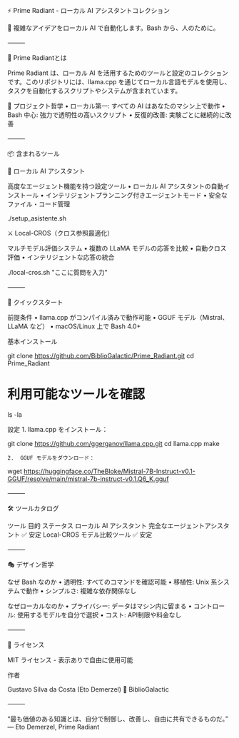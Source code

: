 ⚡ Prime Radiant - ローカル AI アシスタントコレクション

🧠 複雑なアイデアをローカル AI で自動化します。Bash から、人のために。

⸻

🌟 Prime Radiantとは

Prime Radiant は、ローカル AI を活用するためのツールと設定のコレクションです。このリポジトリには、llama.cpp を通じてローカル言語モデルを使用し、タスクを自動化するスクリプトやシステムが含まれています。

🎯 プロジェクト哲学
	•	ローカル第一: すべての AI はあなたのマシン上で動作
	•	Bash 中心: 強力で透明性の高いスクリプト
	•	反復的改善: 実験ごとに継続的に改善

⸻

📦 含まれるツール

🤖 ローカル AI アシスタント

高度なエージェント機能を持つ設定ツール
	•	ローカル AI アシスタントの自動インストール
	•	インテリジェントプランニング付きエージェントモード
	•	安全なファイル・コード管理

./setup_asistente.sh

⚔️ Local-CROS（クロス参照最適化）

マルチモデル評価システム
	•	複数の LLaMA モデルの応答を比較
	•	自動クロス評価
	•	インテリジェントな応答の統合

./local-cros.sh "ここに質問を入力"


⸻

🚀 クイックスタート

前提条件
	•	llama.cpp がコンパイル済みで動作可能
	•	GGUF モデル（Mistral、LLaMA など）
	•	macOS/Linux 上で Bash 4.0+

基本インストール

git clone https://github.com/BiblioGalactic/Prime_Radiant.git
cd Prime_Radiant

# 利用可能なツールを確認
ls -la

設定
	1.	llama.cpp をインストール：

git clone https://github.com/ggerganov/llama.cpp.git
cd llama.cpp
make

	2.	GGUF モデルをダウンロード：

wget https://huggingface.co/TheBloke/Mistral-7B-Instruct-v0.1-GGUF/resolve/main/mistral-7b-instruct-v0.1.Q6_K.gguf


⸻

🛠️ ツールカタログ

ツール	目的	ステータス
ローカル AI アシスタント	完全なエージェントアシスタント	✅ 安定
Local-CROS	モデル比較ツール	✅ 安定


⸻

🎭 デザイン哲学

なぜ Bash なのか
	•	透明性: すべてのコマンドを確認可能
	•	移植性: Unix 系システムで動作
	•	シンプルさ: 複雑な依存関係なし

なぜローカルなのか
	•	プライバシー: データはマシン内に留まる
	•	コントロール: 使用するモデルを自分で選択
	•	コスト: API制限や料金なし

⸻

📄 ライセンス

MIT ライセンス - 表示ありで自由に使用可能

作者

Gustavo Silva da Costa (Eto Demerzel)
🔗 BiblioGalactic

⸻

“最も価値のある知識とは、自分で制御し、改善し、自由に共有できるものだ。”
— Eto Demerzel, Prime Radiant
